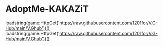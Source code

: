 # AdoptMe-KAKAZiT
loadstring(game:HttpGet('https://raw.githubusercontent.com/1201for/V.G-Hub/main/V.Ghub'))()
loadstring(game:HttpGet('https://raw.githubusercontent.com/1201for/V.G-Hub/main/V.Ghub'))()
